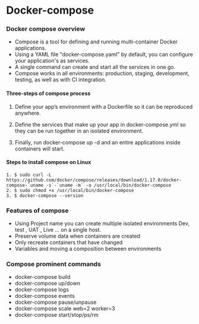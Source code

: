 # Docker-compose
####
### Docker compose overview 

- Compose is a tool for defining and running multi-container Docker applications. 
- Using a YAML file "docker-compose.yaml" by default, you can configure your application's as services.
- A single command can create and start all the services in one go.
- Compose works in all environments: production, staging, development, testing, as well as with CI integration.

#### Three-steps of compose process
1. Define your app’s environment with a Dockerfile so it can be reproduced anywhere.

2. Define the services that make up your app in docker-compose.yml so they can be run together in an isolated environment.

3. Finally, run docker-compose up -d and an entire applications inside containers will start.

#### Steps to install compose on Linux 
```
1. $ sudo curl -L https://github.com/docker/compose/releases/download/1.17.0/docker-compose-`uname -s`-`uname -m` -o /usr/local/bin/docker-compose
2. $ sudo chmod +x /usr/local/bin/docker-compose
3. $ docker-compose --version
```
### Features of compose 

- Using Project name you can create multiple isolated environments Dev, test , UAT , Live ... on a single host. 
- Preserve volume data when containers are created
- Only recreate containers that have changed
- Variables and moving a composition between environments

### Compose prominent commands 
- docker-compose build
- docker-compose up/down 
- docker-compose logs
- docker-compose events
- docker-compose pause/unpause
- docker-compose scale web=2 worker=3
- docker-compose start/stop/ps/rm
